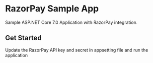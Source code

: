# RazorPay Sample App
Sample ASP.NET Core 7.0 Application with RazorPay integration.

## Get Started
Update the RazorPay API key and secret in appsetting file and run the application
